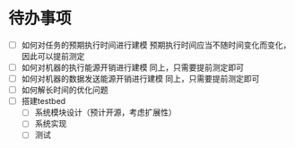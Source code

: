 # 待办事项

* [ ] 如何对任务的预期执行时间进行建模
  预期执行时间应当不随时间变化而变化，因此可以提前测定
* [ ] 如何对机器的执行能源开销进行建模
  同上，只需要提前测定即可
* [ ] 如何对机器的数据发送能源开销进行建模
  同上，只需要提前测定即可
* [ ] 如何解长时间的优化问题
* [ ] 搭建testbed
  * [ ] 系统模块设计（预计开源，考虑扩展性）
  * [ ] 系统实现
  * [ ] 测试
